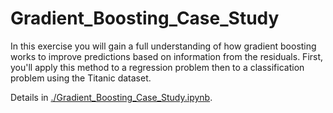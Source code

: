 # Gradient_Boosting_Case_Study

In this exercise you will gain a full understanding of how gradient boosting works to improve predictions based on information from the residuals. First, you'll apply this method to a regression problem then to a classification problem using the Titanic dataset.

Details in [./Gradient_Boosting_Case_Study.ipynb](./Gradient_Boosting_Case_Study.ipynb).
